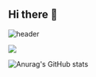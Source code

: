 ## Hi there 👋

<!--
**KJonghyeon/KJonghyeon** is a ✨ _special_ ✨ repository because its `README.md` (this file) appears on your GitHub profile.

Here are some ideas to get you started:

- 🔭 I’m currently working on ...
- 🌱 I’m currently learning ...
- 👯 I’m looking to collaborate on ...
- 🤔 I’m looking for help with ...
- 💬 Ask me about ...
- 📫 How to reach me: ...
- 😄 Pronouns: ...
- ⚡ Fun fact: ...
-->
![header](https://capsule-render.vercel.app/api?type=wave&color=auto&height=300&section=header&text=capsule%20render&fontSize=90)

<!-- 뱃지 만들기 -->
<!-- 참고사이트 
[뱃지레이블-배경색](https://velog.io/@oka1313/Github-%EA%B9%83%ED%97%88%EB%B8%8C-%ED%94%84%EB%A1%9C%ED%95%84-%EA%BE%B8%EB%AF%B8%EA%B8%B0)
https://github.com/Envoy-VC/awesome-badges
-->

<!-- 첫 <>는 링크, 두번째 <>는 뱃지 내용임
--> 
<a href="https://bird-pocket-a54.notion.site/Project-326f4413658443899a3eec03417f4787" target="_blank"><img src="https://img.shields.io/badge/PM_히스토리-000000?style=for-the-badge&logo=notion&logoColor=white"/></a>

<!-- 프로필 참고 사이스
https://80000coding.oopy.io/865f4b2a-5198-49e8-a173-0f893a4fed45
-->

<!-- 로고 https://simpleicons.org/
--> 

![Anurag's GitHub stats](https://github-readme-stats.vercel.app/api?username=KJonghyeon&show_icons=true&theme=radical)
